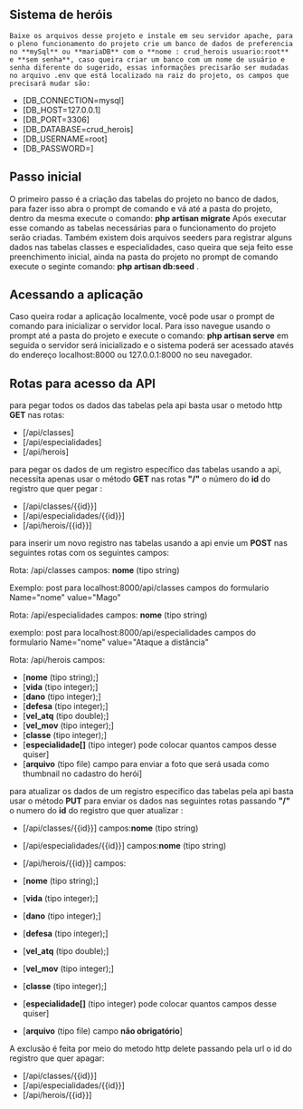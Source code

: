 ## Sistema de heróis 

    Baixe os arquivos desse projeto e instale em seu servidor apache, para o pleno funcionamento do projeto crie um banco de dados de preferencia no **mySql** ou **mariaDB** com o **nome : crud_herois usuario:root** e **sem senha**, caso queira criar um banco com um nome de usuário e senha diferente do sugerido, essas informações precisarão ser mudadas no arquivo .env que está localizado na raiz do projeto, os campos que precisará mudar são:

- [DB_CONNECTION=mysql]
- [DB_HOST=127.0.0.1]
- [DB_PORT=3306]
- [DB_DATABASE=crud_herois]
- [DB_USERNAME=root]
- [DB_PASSWORD=]

## Passo inicial

   O primeiro passo é a criação das tabelas do projeto no banco de dados, para fazer isso abra o prompt de comando e vá até a pasta do projeto, dentro da mesma execute o comando: **php artisan migrate** Após executar esse comando as tabelas necessárias para o funcionamento do projeto serão criadas. Também existem dois arquivos seeders para registrar alguns dados nas tabelas classes e especialidades, caso queira que seja feito esse preenchimento inicial, ainda na pasta do projeto no prompt de comando execute o seginte comando: **php artisan db:seed** .

## Acessando a aplicação
   Caso queira rodar a aplicação localmente, você pode usar o prompt de comando para inicializar o servidor local. Para isso navegue usando o prompt até a pasta do projeto e execute o comando: **php artisan serve** em seguida o servidor será inicializado e o
sistema poderá ser acessado atavés do endereço localhost:8000 ou 127.0.0.1:8000 no seu navegador.

## Rotas para acesso da API

para pegar todos os dados das tabelas pela api basta usar o metodo http **GET** nas rotas:
- [/api/classes]
- [/api/especialidades]
- [/api/herois]

para pegar os dados de um registro específico das tabelas usando a api, 
necessita apenas usar o método **GET** nas rotas **"/"** o número do **id** do registro que quer pegar :

- [/api/classes/{{id}}]
- [/api/especialidades/{{id}}]
- [/api/herois/{{id}}]

para inserir um novo registro nas tabelas usando a api 
envie um **POST** nas seguintes rotas com os seguintes campos:

Rota: /api/classes
campos: **nome** (tipo string)

Exemplo:
post para localhost:8000/api/classes campos do formulario Name="nome" value="Mago"

Rota: /api/especialidades
campos: **nome** (tipo string)

exemplo:
post para localhost:8000/api/especialidades campos do formulario Name="nome" value="Ataque a distância"

Rota: /api/herois
campos:
- [**nome** (tipo string);]
- [**vida** (tipo integer);]
- [**dano** (tipo integer);]
- [**defesa** (tipo integer);]
- [**vel_atq** (tipo double);]
- [**vel_mov** (tipo integer);]
- [**classe** (tipo integer);]
- [**especialidade[]** (tipo integer) pode colocar quantos campos desse quiser]
- [**arquivo** (tipo file) campo para enviar a foto que será usada como thumbnail no cadastro do herói]

para atualizar os dados de um registro especifico das tabelas pela api 
basta usar o método **PUT** para enviar os dados nas seguintes rotas passando **"/"** o numero do **id** do registro que quer atualizar :

- [/api/classes/{{id}}]
campos:**nome** (tipo string)

- [/api/especialidades/{{id}}]
campos:**nome** (tipo string)

- [/api/herois/{{id}}]
campos:
- [**nome** (tipo string);]
- [**vida** (tipo integer);]
- [**dano** (tipo integer);]
- [**defesa** (tipo integer);]
- [**vel_atq** (tipo double);]
- [**vel_mov** (tipo integer);]
- [**classe** (tipo integer);]
- [**especialidade[]** (tipo integer) pode colocar quantos campos desse quiser]
- [**arquivo** (tipo file) campo **não obrigatório**]

A exclusão é feita por meio do metodo http delete passando pela url o id do registro que quer apagar:

- [/api/classes/{{id}}]
- [/api/especialidades/{{id}}]
- [/api/herois/{{id}}]
